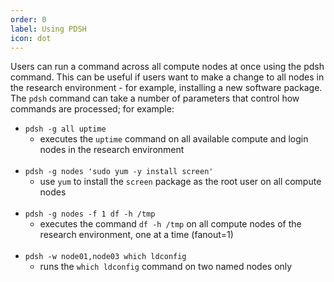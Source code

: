 ```yaml
---
order: 0
label: Using PDSH
icon: dot
---
```


Users can run a command across all compute nodes at once using the pdsh command. This can be useful if users want to make a change to all nodes in the research environment - for example, installing a new software package. The `pdsh` command can take a number of parameters that control how commands are processed; for example:

- `pdsh -g all uptime` 
    - executes the `uptime` command on all available compute and login nodes in the research environment<br><br>
- `pdsh -g nodes 'sudo yum -y install screen'`
    - use `yum` to install the `screen` package as the root user on all compute nodes<br><br>
- `pdsh -g nodes -f 1 df -h /tmp`
    - executes the command `df -h /tmp` on all compute nodes of the research environment, one at a time (fanout=1)<br><br>
- `pdsh -w node01,node03 which ldconfig`
    - runs the `which ldconfig` command on two named nodes only

